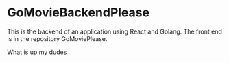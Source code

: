 # GoMovieBackendPlease
This is the backend of an application using React and Golang.  The front end is in the repository GoMoviePlease. 

What is up my dudes
